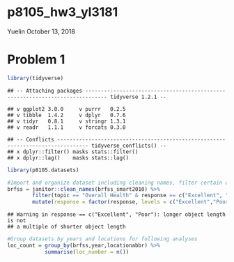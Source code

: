 p8105\_hw3\_yl3181
================
Yuelin
October 13, 2018

Problem 1
=========

``` r
library(tidyverse)
```

    ## -- Attaching packages ----------------------------------------------------------------------------- tidyverse 1.2.1 --

    ## v ggplot2 3.0.0     v purrr   0.2.5
    ## v tibble  1.4.2     v dplyr   0.7.6
    ## v tidyr   0.8.1     v stringr 1.3.1
    ## v readr   1.1.1     v forcats 0.3.0

    ## -- Conflicts -------------------------------------------------------------------------------- tidyverse_conflicts() --
    ## x dplyr::filter() masks stats::filter()
    ## x dplyr::lag()    masks stats::lag()

``` r
library(p8105.datasets)

#Import and organize dataset including cleaning names, filter certain obs and change variable type
brfss = janitor::clean_names(brfss_smart2010) %>% 
        filter(topic == "Overall Health" & response == c("Excellent", "Poor")) %>% 
        mutate(response = factor(response, levels = c("Excellent","Poor")))
```

    ## Warning in response == c("Excellent", "Poor"): longer object length is not
    ## a multiple of shorter object length

``` r
#Group datasets by years and locations for following analyses 
loc_count = group_by(brfss,year,locationabbr) %>% 
            summarise(loc_number = n())
```
